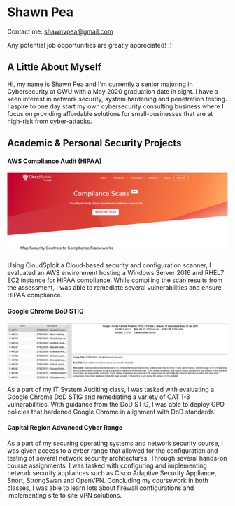 # Shawn Pea

Contact me: shawnvpea@gmail.com

Any potential job opportunities are greatly appreciated! :)

## A Little About Myself

Hi, my name is Shawn Pea and I'm currently a senior majoring in Cybersecurity at GWU with a May 2020 graduation date in sight. I have a keen interest in network security, system hardening and penetration testing. I aspire to one day start my own cybersecurity consulting business where I focus on providing affordable solutions for small-businesses that are at high-risk from cyber-attacks. 

## Academic & Personal Security Projects

#### AWS Compliance Audit (HIPAA)

![image-20200103024823840](/image-20200103024823840.png)

Using CloudSploit a Cloud-based security and configuration scanner, I evaluated an AWS environment hosting a Windows Server 2016 and RHEL7 EC2 instance for HIPAA compliance. While compiling the scan results from the assessment, I was able to remediate several vulnerabilities and ensure HIPAA compliance. 

#### Google Chrome DoD STIG

![image-20200103025921943](/image-20200103025921943.png)

As a part of my IT System Auditing class, I was tasked with evaluating a Google Chrome DoD STIG and remediating a variety of CAT 1-3 vulnerabilities. With guidance from the DoD STIG, I was able to deploy GPO policies that hardened Google Chrome in alignment with DoD standards. 

#### Capital Region Advanced Cyber Range

As a part of my securing operating systems and network security course, I was given access to a cyber range that allowed for the configuration and testing of several network security architectures. Through several hands-on course assignments, I was tasked with configuring and implementing network security appliances such as Cisco Adaptive Security Appliance, Snort, StrongSwan and OpenVPN. Concluding my coursework in both classes, I was able to learn lots about firewall configurations and implementing site to site VPN solutions.  


